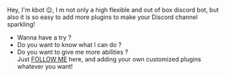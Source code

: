 Hey, I'm kbot :wink:, I m not only a high flexible and out of box discord bot,
but also it is so easy to add more plugins to make your Discord channel sparkling!  
- Wanna have a try ?
- Do you want to know what I can do ?
- Do you want to give me more abilities ?  
Just [FOLLOW ME](https://github.com/Koooooo-7/K-Bot) here, and adding your own customized plugins whatever you want!
